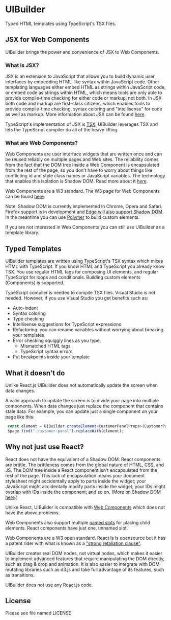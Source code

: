 # UIBuilder
Typed HTML templates using TypeScript's TSX files.

## JSX for Web Components
UIBuilder brings the power and convenience of JSX to Web Components.

### What is JSX?
JSX is an extension to JavaScript that allows you to build dynamic user interfaces by embedding HTML-like syntax within JavaScript code. Other templating languages either embed HTML as strings within JavaScript code, or embed code as strings within HTML, which means tools are only able to provide compile-time checking for either code or markup, not both. In JSX both code and markup are first-class citizens, which enables tools to provide compile-time checking, syntax coloring and "intellisense" for code as well as markup. More information about JSX can be found [here](https://facebook.github.io/jsx/).

TypeScript's implementation of JSX is [TSX](https://basarat.gitbooks.io/typescript/content/docs/jsx/tsx.html). UIBuilder leverages TSX and lets the TypeScript compiler do all of the heavy lifting.

### What are Web Components?

Web Components are user interface widgets that are written once and can be reused reliably on multiple pages and Web sites. The reliability comes from the fact that the DOM tree inside a Web Component is encapsulated from the rest of the page, so you don't have to worry about things like conflicting id and style class names or JavaScript variables. The technology that enables this isolation is Shadow DOM. Read more about it [here](https://developers.google.com/web/fundamentals/getting-started/primers/shadowdom).

Web Components are a W3 standard. The W3 page for Web Components can be found [here](https://www.w3.org/standards/techs/components).

Note: Shadow DOM is currently implemented in Chrome, Opera and Safari. Firefox support is in development and [Edge will also support Shadow DOM](https://developer.microsoft.com/en-us/microsoft-edge/platform/status/shadowdom/). In the meantime you can use [Polymer](https://www.polymer-project.org) to build custom elements.

If you are not interested in Web Components you can still use UIBuilder as a template library.

## Typed Templates

UIBuilder templates are written using TypeScript's TSX syntax which mixes HTML with TypeScript. If you know HTML and TypeScript you already know TSX. You use regular HTML tags for composing UI elements, and regular TypeScript for loops and conditionals. Building custom elements (Components) is supported.

TypeScript compiler is needed to compile TSX files. Visual Studio is not needed. However, if you use Visual Studio you get benefits such as:
* Auto-indent
* Syntax coloring
* Type checking
* Intellisense suggestions for TypeScript expressions
* Refactoring: you can rename variables without worrying about breaking your templates
* Error checking squiggly lines as you type:
    * Mismatched HTML tags
    * TypeScript syntax errors
* Put breakpoints inside your template

## What it doesn't do
Unlike React.js UIBuilder does not automatically update the screen when data changes. 

A valid approach to update the screen is to divide your page into multiple components. When data changes just replace the component that contains stale data. For example, you can update just a single component on your page like this:

```typescript
 const element = UIBuilder.createElement<CustomerPanelProps>(CustomerPanel, { customerInfo: freshCustomerInfo });
 $page.find(".customer-panel").replaceWith(element);
```

## Why not just use React?

React does not have the equivalent of a Shadow DOM. React components are brittle. The brittleness comes from the global nature of HTML, CSS, and JS. The DOM tree inside a React component isn't encapsulated from the rest of the page. This lack of encapsulation means your document stylesheet might accidentally apply to parts inside the widget; your JavaScript might accidentally modify parts inside the widget; your IDs might overlap with IDs inside the component; and so on. (More on Shadow DOM [here](https://www.html5rocks.com/en/tutorials/webcomponents/shadowdom).)

Unlike React, UIBuilder is compatible with [Web Components](https://www.w3.org/standards/techs/components) which does not have the above problems.

Web Components also support multiple [named slots](https://developers.google.com/web/fundamentals/getting-started/primers/shadowdom#composition_slot) for placing child elements. React components have just one, unnamed slot.

Web Components are a W3 open standard. React is is opensource but it has a patent rider with what is known as a ["strong retaliation clause"](http://www.rosenlaw.com/lj9.htm).

UIBuilder creates real DOM nodes, not virtual nodes, which makes it easier to implement advanced features that require manipulating the DOM directly, such as drag & drop and animation. It is also easier to integrate with DOM-mutating libraries such as d3.js and take full advantage of its features, such as transitions.

UIBuilder does not use any React.js code.

## License
Please see file named LICENSE
